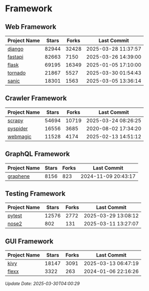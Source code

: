 # Framework

## Web Framework
| Project Name | Stars | Forks | Last Commit |
| ------------ | ----- | ----- | ----------- |
| [django](https://github.com/django/django) | 82944 | 32428 | 2025-03-28 11:37:57 |
| [fastapi](https://github.com/fastapi/fastapi) | 82663 | 7150 | 2025-03-26 14:39:00 |
| [flask](https://github.com/pallets/flask) | 69195 | 16349 | 2025-01-05 17:10:00 |
| [tornado](https://github.com/tornadoweb/tornado) | 21867 | 5527 | 2025-03-30 01:54:43 |
| [sanic](https://github.com/sanic-org/sanic) | 18301 | 1563 | 2025-03-05 13:36:14 |

## Crawler Framework
| Project Name | Stars | Forks | Last Commit |
| ------------ | ----- | ----- | ----------- |
| [scrapy](https://github.com/scrapy/scrapy) | 54694 | 10719 | 2025-03-24 08:26:25 |
| [pyspider](https://github.com/binux/pyspider) | 16556 | 3685 | 2020-08-02 17:34:20 |
| [webmagic](https://github.com/code4craft/webmagic) | 11528 | 4174 | 2025-02-13 14:51:12 |

## GraphQL Framework
| Project Name | Stars | Forks | Last Commit |
| ------------ | ----- | ----- | ----------- |
| [graphene](https://github.com/graphql-python/graphene) | 8156 | 823 | 2024-11-09 20:43:17 |

## Testing Framework
| Project Name | Stars | Forks | Last Commit |
| ------------ | ----- | ----- | ----------- |
| [pytest](https://github.com/pytest-dev/pytest) | 12576 | 2772 | 2025-03-29 13:08:12 |
| [nose2](https://github.com/nose-devs/nose2) | 802 | 131 | 2025-03-11 13:27:07 |

## GUI Framework
| Project Name | Stars | Forks | Last Commit |
| ------------ | ----- | ----- | ----------- |
| [kivy](https://github.com/kivy/kivy) | 18147 | 3091 | 2025-03-13 06:47:19 |
| [flexx](https://github.com/flexxui/flexx) | 3322 | 263 | 2024-01-06 22:16:26 |

*Update Date: 2025-03-30T04:00:29*
